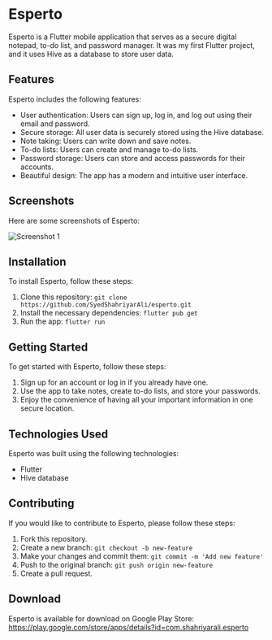 # Esperto

Esperto is a Flutter mobile application that serves as a secure digital notepad, to-do list, and password manager. It was my first Flutter project, and it uses Hive as a database to store user data.

## Features

Esperto includes the following features:

- User authentication: Users can sign up, log in, and log out using their email and password.
- Secure storage: All user data is securely stored using the Hive database.
- Note taking: Users can write down and save notes.
- To-do lists: Users can create and manage to-do lists.
- Password storage: Users can store and access passwords for their accounts.
- Beautiful design: The app has a modern and intuitive user interface.

## Screenshots

Here are some screenshots of Esperto:

![Screenshot 1](https://shahriyarali.com/assets/img/portfolio/esperto.jpg)

## Installation

To install Esperto, follow these steps:

1. Clone this repository: `git clone https://github.com/SyedShahriyarAli/esperto.git`
2. Install the necessary dependencies: `flutter pub get`
3. Run the app: `flutter run`

## Getting Started

To get started with Esperto, follow these steps:

1. Sign up for an account or log in if you already have one.
2. Use the app to take notes, create to-do lists, and store your passwords.
3. Enjoy the convenience of having all your important information in one secure location.

## Technologies Used

Esperto was built using the following technologies:

- Flutter
- Hive database

## Contributing

If you would like to contribute to Esperto, please follow these steps:

1. Fork this repository.
2. Create a new branch: `git checkout -b new-feature`
3. Make your changes and commit them: `git commit -m 'Add new feature'`
4. Push to the original branch: `git push origin new-feature`
5. Create a pull request.

## Download

Esperto is available for download on Google Play Store: https://play.google.com/store/apps/details?id=com.shahriyarali.esperto
